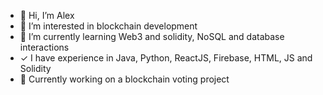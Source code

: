 - 👋 Hi, I’m Alex
- 👀 I’m interested in blockchain development
- 🌱 I’m currently learning Web3 and solidity, NoSQL and database interactions
- ✓ I have experience in Java, Python, ReactJS, Firebase, HTML, JS and Solidity
- 💞️ Currently working on a blockchain voting project

